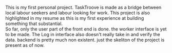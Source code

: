 This is my first personal project. 
TaskTroove is made as a bridge between local labour seekers and labour looking for work. 
This project is also highlighted in my resume as this is my first experience at building something that substantial.
<br>
So far, only the user part of the front end is done. the worker interface is yet to be made. The Log in interface also doesn't really take in and verify the data. backend is pretty much non existent. just the skeliton of the project is present as of now.
